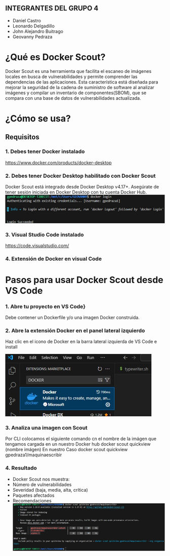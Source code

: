 ## INTEGRANTES DEL GRUPO 4
-	Daniel Castro
-	Leonardo Delgadillo
-	John Alejandro Buitrago
-	Geovanny Pedraza

# ¿Qué es Docker Scout?

Docker Scout es una herramienta que facilita el escaneo de imágenes locales en busca de vulnerabilidades y permite comprender las dependencias de las aplicaciones. Esta característica está diseñada para mejorar la seguridad de la cadena de suministro de software al analizar imágenes y compilar un inventario de componentes(SBOM), que se compara con una base de datos de vulnerabilidades actualizada.
# ¿Cómo se usa?

## Requisitos

### 1. Debes tener Docker instalado

https://www.docker.com/products/docker-desktop
### 2. Debes tener Docker Desktop habilitado con Docker Scout

Docker Scout está integrado desde Docker Desktop v4.17+.
Asegúrate de tener sesión iniciada en Docker Desktop con tu cuenta Docker Hub.
![image](https://github.com/jaiderospina/DevSecOps2025/blob/main/DOCKER/RETOS/RETO_2_SCOUT/Grupo4/LOGIN_DOCKER.jpg?raw=)

### 3. Visual Studio Code instalado

https://code.visualstudio.com/

### 4. Extensión de Docker en visual Code

# Pasos para usar Docker Scout desde VS Code

### 1. Abre tu proyecto en VS Code}
Debe contener un Dockerfile y/o una imagen Docker construida.

### 2. Abre la extensión Docker en el panel lateral izquierdo

Haz clic en el icono de Docker en la barra lateral izquierda de VS Code e install

![image](https://github.com/jaiderospina/DevSecOps2025/blob/main/DOCKER/RETOS/RETO_2_SCOUT/Grupo4/EXTENSION_DOCKER_VS_CODE.jpg?raw=true)
 
### 3. Analiza una imagen con Scout

Por CLI colocamos el siguiente comando cn el nombre de la imágen que tengamos cargada en un nuestro Docker hub
docker scout quickview (nombre imágen)
En nuestro Caso
docker scout quickview gpedraza1/maquinaescribir

### 4. Resultado
 
- Docker Scout nos muestra:
- Número de vulnerabilidades
- Severidad (baja, media, alta, crítica)
- Paquetes afectados
- Recomendaciones
![image](https://github.com/jaiderospina/DevSecOps2025/blob/main/DOCKER/RETOS/RETO_2_SCOUT/Grupo4/SCAN_SCOUT_DOCKER.jpg?raw=true)
